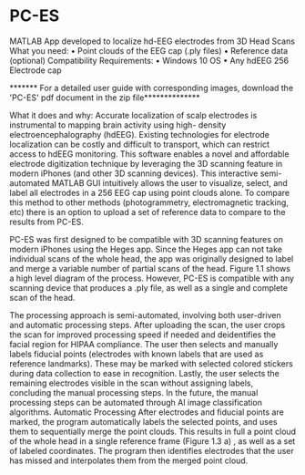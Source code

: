 # PC-ES
MATLAB App developed to localize hd-EEG electrodes from 3D Head Scans 
What you need:
• Point clouds of the EEG cap (.ply files)
• Reference data (optional)
Compatibility Requirements:
• Windows 10 OS
• Any hdEEG 256 Electrode cap

******* For a detailed user guide with corresponding images, download the 'PC-ES' pdf document in the zip file**************

What it does and why:
Accurate localization of scalp electrodes is instrumental to mapping brain activity using high- density electroencephalography (hdEEG). Existing technologies for electrode localization can be costly and difficult to transport, which can restrict access to hdEEG monitoring. This software enables a novel and affordable electrode digitization technique by leveraging the 3D scanning feature in modern iPhones (and other 3D scanning devices). This interactive semi-automated MATLAB GUI intuitively allows the user to visualize, select, and label all electrodes in a 256 EEG cap using point clouds alone. To compare this method to other methods (photogrammetry, electromagnetic tracking, etc) there is an option to upload a set of reference data to compare to the results from PC-ES.

PC-ES was first designed to be compatible with 3D scanning features on modern iPhones using the Heges app. Since the Heges app can not take individual scans of the whole head, the app was originally designed to label and merge a variable number of partial scans of the head. Figure 1.1 shows a high level diagram of the process. However, PC-ES is compatible with any scanning device that produces a .ply file, as well as a single and complete scan of the head.

 The processing approach is semi-automated, involving both user-driven and automatic processing steps.
After uploading the scan, the user crops the scan for improved processing speed if needed and deidentifies the facial region for HIPAA compliance. The user then selects and manually labels fiducial points (electrodes with known labels that are used as reference landmarks). These may be marked with selected colored stickers during data collection to ease in recognition. Lastly, the user selects the remaining electrodes visible in the scan without assigning labels, concluding the manual processing steps. In the future, the manual processing steps can be automated through AI image classification algorithms.
Automatic Processing
After electrodes and fiducial points are marked, the program automatically labels the selected points, and uses them to sequentially merge the point clouds. This results in full a point cloud of the whole head in a single reference frame (Figure 1.3 a) , as well as a set of labeled coordinates. The program then identifies electrodes that the user has missed and interpolates them from the merged point cloud.
